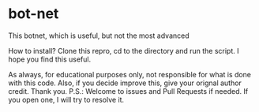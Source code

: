 # bot-net
This botnet, which is useful, but not the most advanced

How to install? 
Clone this repro, cd to the directory and run the script. I hope you find this useful.

As always, for educational purposes only, not responsible for what is done with this code. Also, if you decide improve this, give your orignal author credit. Thank you.
P.S.: Welcome to issues and Pull Requests if needed. If you open one, I will try to resolve it.
